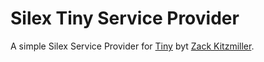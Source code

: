 # Silex Tiny Service Provider

A simple Silex Service Provider for [Tiny](https://github.com/zackkitzmiller/tiny-php/) 
byt [Zack Kitzmiller](https://github.com/zackkitzmiller).
